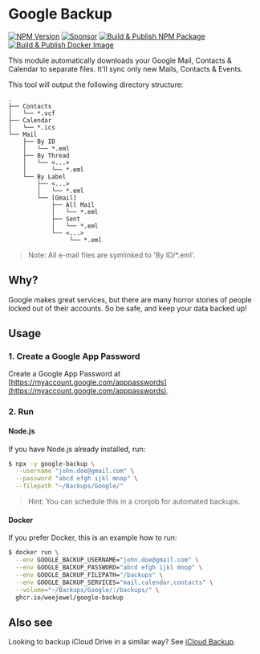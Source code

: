 # Google Backup

[![NPM Version](https://img.shields.io/npm/v/google-backup)](https://npmjs.com/package/google-backup)
[![Sponsor](https://img.shields.io/github/sponsors/weejewel)](https://github.com/sponsors/WeeJeWel)
[![Build & Publish NPM Package](https://github.com/WeeJeWel/node-google-backup/actions/workflows/npm-publish.yml/badge.svg)](https://github.com/WeeJeWel/node-google-backup/actions/workflows/npm-publish.yml)
[![Build & Publish Docker Image](https://github.com/WeeJeWel/node-google-backup/actions/workflows/ghcr-publish.yml/badge.svg)](https://github.com/WeeJeWel/node-google-backup/actions/workflows/ghcr-publish.yml)

This module automatically downloads your Google Mail, Contacts & Calendar to separate files. It'll sync only new Mails, Contacts & Events.

This tool will output the following directory structure:

```
.
├── Contacts
│   └── *.vcf
├── Calendar
│   └── *.ics
└── Mail
    ├── By ID
    │   └── *.eml
    ├── By Thread
    │   └── <...>
    │       └── *.eml
    └── By Label
        ├── <...>
        │   └── *.eml
        └── [Gmail]
            ├── All Mail
            │   └── *.eml
            ├── Sent
            │   └── *.eml
            └── <...>
                 └── *.eml
```

> Note: All e-mail files are symlinked to 'By ID/*.eml'.

## Why?

Google makes great services, but there are many horror stories of people locked out of their accounts. So be safe, and keep your data backed up!

## Usage

### 1. Create a Google App Password

Create a Google App Password at [https://myaccount.google.com/apppasswords](https://myaccount.google.com/apppasswords).

### 2. Run

#### Node.js

If you have Node.js already installed, run:

```bash
$ npx -y google-backup \
  --username "john.doe@gmail.com" \
  --password "abcd efgh ijkl mnop" \
  --filepath "~/Backups/Google/"
```

> Hint: You can schedule this in a cronjob for automated backups.

#### Docker

If you prefer Docker, this is an example how to run: 

```bash
$ docker run \
  --env GOOGLE_BACKUP_USERNAME="john.doe@gmail.com" \
  --env GOOGLE_BACKUP_PASSWORD="abcd efgh ijkl mnop" \
  --env GOOGLE_BACKUP_FILEPATH="/backups" \
  --env GOOGLE_BACKUP_SERVICES="mail,calendar,contacts" \
  --volume="~/Backups/Google/:/backups/" \
  ghcr.io/weejewel/google-backup
```

## Also see

Looking to backup iCloud Drive in a similar way? See [iCloud Backup](https://github.com/WeeJeWel/node-icloud-backup).
